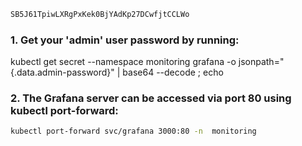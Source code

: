 ```bash
SB5J61TpiwLXRgPxKek0BjYAdKp27DCwfjtCCLWo
```
###  1. **Get your 'admin' user password by running:**

   kubectl get secret --namespace monitoring grafana -o jsonpath="{.data.admin-password}" | base64 --decode ; echo


### 2. **The Grafana server can be accessed via port 80 using kubectl port-forward:**
```bash
kubectl port-forward svc/grafana 3000:80 -n  monitoring
```